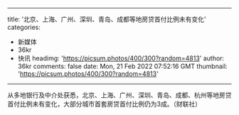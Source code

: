 
---
title: '北京、上海、广州、深圳、青岛、成都等地房贷首付比例未有变化'
categories: 
 - 新媒体
 - 36kr
 - 快讯
headimg: 'https://picsum.photos/400/300?random=4813'
author: 36kr
comments: false
date: Mon, 21 Feb 2022 07:52:16 GMT
thumbnail: 'https://picsum.photos/400/300?random=4813'
---

<div>   
从多地银行及中介处获悉，北京、上海、广州、深圳、青岛、成都、杭州等地房贷首付比例未有变化，大部分城市首套房贷首付比例仍为3成。（财联社）  
</div>
            